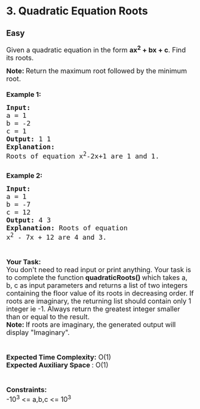 # 3. Quadratic Equation Roots
## Easy
<div class="problem-statement">
                <p></p><p><span style="font-size:18px">Given a quadratic equation in the form <strong>ax<sup>2</sup> + bx + c</strong>. Find its roots.</span></p>

<p><span style="font-size:18px"><strong>Note:&nbsp;</strong>Return the maximum root followed by the minimum root.<br>
<br>
<strong>Example 1:</strong></span></p>

<pre><span style="font-size:18px"><strong>Input:
</strong>a = 1
b = -2
c = 1
<strong>Output: </strong>1 1
<strong>Explanation:
</strong>Roots of equation x<sup>2</sup>-2x+1 are 1 and 1.</span></pre>

<p><br>
<span style="font-size:18px"><strong>Example 2:</strong></span></p>

<pre><span style="font-size:18px"><strong>Input:
</strong>a = 1
b = -7
c = 12
<strong>Output: </strong>4 3
<strong>Explanation: </strong>Roots of equation 
x<sup>2</sup> - 7x + 12 are 4 and 3.</span></pre>

<p>&nbsp;</p>

<p><span style="font-size:18px"><strong>Your Task:</strong><br>
You don't need to read input or print anything. Your task is to complete the function<strong> </strong><strong>quadraticRoots() </strong>which&nbsp;takes a, b, c as input&nbsp;parameters and returns a list of two&nbsp;integers containing&nbsp;the floor value of its roots in decreasing order.&nbsp;If roots are imaginary, the returning list should contain only 1 integer ie -1.&nbsp;Always return the greatest integer smaller than or equal to the result.</span><br>
<span style="font-size:18px"><strong>Note: </strong>If roots are imaginary, the generated output will display "Imaginary".</span></p>

<p>&nbsp;</p>

<p><span style="font-size:18px"><strong>Expected Time Complexity:</strong> O(1)<br>
<strong>Expected Auxiliary Space&nbsp;</strong>: O(1)</span></p>

<p>&nbsp;</p>

<p><span style="font-size:18px"><strong>Constraints:</strong><br>
-10<sup>3</sup> &lt;= a,b,c &lt;= 10<sup>3</sup></span></p>
 <p></p>
            </div>
